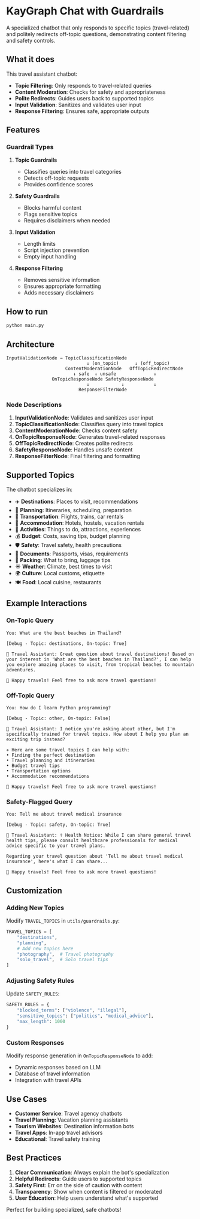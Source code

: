 # KayGraph Chat with Guardrails

A specialized chatbot that only responds to specific topics (travel-related) and politely redirects off-topic questions, demonstrating content filtering and safety controls.

## What it does

This travel assistant chatbot:
- **Topic Filtering**: Only responds to travel-related queries
- **Content Moderation**: Checks for safety and appropriateness
- **Polite Redirects**: Guides users back to supported topics
- **Input Validation**: Sanitizes and validates user input
- **Response Filtering**: Ensures safe, appropriate outputs

## Features

### Guardrail Types

1. **Topic Guardrails**
   - Classifies queries into travel categories
   - Detects off-topic requests
   - Provides confidence scores

2. **Safety Guardrails**
   - Blocks harmful content
   - Flags sensitive topics
   - Requires disclaimers when needed

3. **Input Validation**
   - Length limits
   - Script injection prevention
   - Empty input handling

4. **Response Filtering**
   - Removes sensitive information
   - Ensures appropriate formatting
   - Adds necessary disclaimers

## How to run

```bash
python main.py
```

## Architecture

```
InputValidationNode → TopicClassificationNode
                              ↓ (on_topic)      ↓ (off_topic)
                      ContentModerationNode   OffTopicRedirectNode
                         ↓ safe  ↓ unsafe              ↓
                 OnTopicResponseNode SafetyResponseNode
                              ↓            ↓           ↓
                           ResponseFilterNode
```

### Node Descriptions

1. **InputValidationNode**: Validates and sanitizes user input
2. **TopicClassificationNode**: Classifies query into travel topics
3. **ContentModerationNode**: Checks content safety
4. **OnTopicResponseNode**: Generates travel-related responses
5. **OffTopicRedirectNode**: Creates polite redirects
6. **SafetyResponseNode**: Handles unsafe content
7. **ResponseFilterNode**: Final filtering and formatting

## Supported Topics

The chatbot specializes in:
- ✈️ **Destinations**: Places to visit, recommendations
- 📅 **Planning**: Itineraries, scheduling, preparation
- 🚗 **Transportation**: Flights, trains, car rentals
- 🏨 **Accommodation**: Hotels, hostels, vacation rentals
- 🎯 **Activities**: Things to do, attractions, experiences
- 💰 **Budget**: Costs, saving tips, budget planning
- 🛡️ **Safety**: Travel safety, health precautions
- 📄 **Documents**: Passports, visas, requirements
- 🎒 **Packing**: What to bring, luggage tips
- ☀️ **Weather**: Climate, best times to visit
- 🌍 **Culture**: Local customs, etiquette
- 🍽️ **Food**: Local cuisine, restaurants

## Example Interactions

### On-Topic Query
```
You: What are the best beaches in Thailand?

[Debug - Topic: destinations, On-topic: True]

🤖 Travel Assistant: Great question about travel destinations! Based on your interest in 'What are the best beaches in Thailand?', I can help you explore amazing places to visit, from tropical beaches to mountain adventures.

🌟 Happy travels! Feel free to ask more travel questions!
```

### Off-Topic Query
```
You: How do I learn Python programming?

[Debug - Topic: other, On-topic: False]

🤖 Travel Assistant: I notice you're asking about other, but I'm specifically trained for travel topics. How about I help you plan an exciting trip instead?

✈️ Here are some travel topics I can help with:
• Finding the perfect destination
• Travel planning and itineraries
• Budget travel tips
• Transportation options
• Accommodation recommendations

🌟 Happy travels! Feel free to ask more travel questions!
```

### Safety-Flagged Query
```
You: Tell me about travel medical insurance

[Debug - Topic: safety, On-topic: True]

🤖 Travel Assistant: ⚕️ Health Notice: While I can share general travel health tips, please consult healthcare professionals for medical advice specific to your travel plans.

Regarding your travel question about 'Tell me about travel medical insurance', here's what I can share...

🌟 Happy travels! Feel free to ask more travel questions!
```

## Customization

### Adding New Topics
Modify `TRAVEL_TOPICS` in `utils/guardrails.py`:
```python
TRAVEL_TOPICS = [
    "destinations",
    "planning",
    # Add new topics here
    "photography",  # Travel photography
    "solo_travel",  # Solo travel tips
]
```

### Adjusting Safety Rules
Update `SAFETY_RULES`:
```python
SAFETY_RULES = {
    "blocked_terms": ["violence", "illegal"],
    "sensitive_topics": ["politics", "medical_advice"],
    "max_length": 1000
}
```

### Custom Responses
Modify response generation in `OnTopicResponseNode` to add:
- Dynamic responses based on LLM
- Database of travel information
- Integration with travel APIs

## Use Cases

- **Customer Service**: Travel agency chatbots
- **Travel Planning**: Vacation planning assistants
- **Tourism Websites**: Destination information bots
- **Travel Apps**: In-app travel advisors
- **Educational**: Travel safety training

## Best Practices

1. **Clear Communication**: Always explain the bot's specialization
2. **Helpful Redirects**: Guide users to supported topics
3. **Safety First**: Err on the side of caution with content
4. **Transparency**: Show when content is filtered or moderated
5. **User Education**: Help users understand what's supported

Perfect for building specialized, safe chatbots!